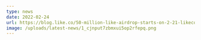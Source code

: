 ```yaml
---
type: news
date: 2022-02-24
url: https://blog.like.co/50-million-like-airdrop-starts-on-2-21-likecoin-updates-8c22edab8463
image: /uploads/latest-news/1_cjnput7zbmxui5op2rfepq.png
---
```

